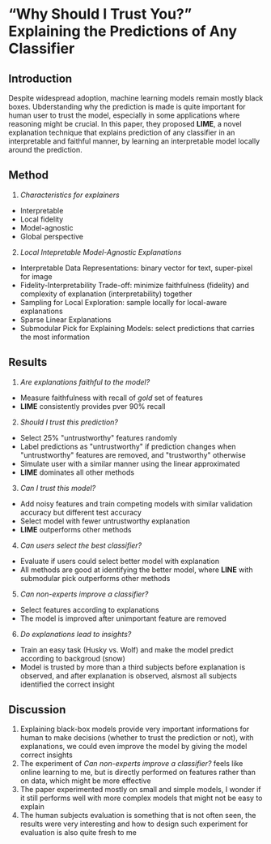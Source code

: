 # “Why Should I Trust You?” Explaining the Predictions of Any Classifier


## Introduction

Despite widespread adoption, machine learning models remain mostly black boxes. Ubderstanding why the prediction is made is quite important for human user to trust the model, especially in some applications where reasoning might be crucial. In this paper, they proposed **LIME**, a novel explanation technique that explains prediction of any classifier in an interpretable and faithful manner, by learning an interpretable model locally around the prediction.

## Method

1. *Characteristics for explainers*
- Interpretable
- Local fidelity
- Model-agnostic
- Global perspective

2. *Local Intepretable Model-Agnostic Explanations*
- Interpretable Data Representations: binary vector for text, super-pixel for image
- Fidelity-Interpretability Trade-off: minimize faithfulness (fidelity) and complexity of explanation (interpretability) together
- Sampling for Local Exploration: sample locally for local-aware explanations
- Sparse Linear Explanations
- Submodular Pick for Explaining Models: select predictions that carries the most information

## Results

1. *Are explanations faithful to the model?*
- Measure faithfulness with recall of *gold* set of features
- **LIME** consistently provides pver 90% recall
2. *Should I trust this prediction?*
- Select 25% "untrustworthy" features randomly
- Label predictions as "untrustworthy" if prediction changes when "untrustworthy" features are removed, and "trustworthy" otherwise
- Simulate user with a similar manner using the linear approximated
- **LIME** dominates all other methods
3. *Can I trust this model?*
- Add noisy features and train competing models with similar validation accuracy but different test accuracy
- Select model with fewer untrustworthy explanation
- **LIME** outperforms other methods
4. *Can users select the best classifier?*
- Evaluate if users could select better model with explanation
- All methods are good at identifying the better model, where **LINE** with submodular pick outperforms other methods
5. *Can non-experts improve a classifier?*
- Select features according to explanations
- The model is improved after unimportant feature are removed
6. *Do explanations lead to insights?*
- Train an easy task (Husky vs. Wolf) and make the model predict according to backgroud (snow)
- Model is trusted by more than a third subjects before explanation is observed, and after explanation is observed, alsmost all subjects identified the correct insight

## Discussion

1. Explaining black-box models provide very important informations for human to make decisions (whether to trust  the prediction or not), with explanations, we could even improve the model by giving the model correct insights
2. The experiment of *Can non-experts improve a classifier?* feels like online learning to me, but is directly performed on features rather than on data, which might be more effective
3. The paper experimented mostly on small and simple models, I wonder if it still performs well with more complex models that might not be easy to explain
4. The human subjects evaluation is something that is not often seen, the results were very interesting and how to design such experiment for evaluation is also quite fresh to me